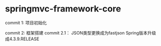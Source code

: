 # springmvc-framework-core

commit 1:
	项目初始化

commit 2:
	框架搭建
commit 2.1：
	JSON类型更换成为fastjson
	Spring版本升级成4.3.9.RELEASE

